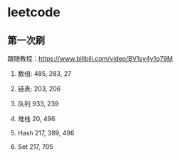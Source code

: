 # leetcode

## 第一次刷
跟随教程：https://www.bilibili.com/video/BV1sy4y1q79M

1. 数组: 
485, 283, 27

2. 链表: 
203, 206

3. 队列
933, 239

4. 堆栈
20, 496

5. Hash
217, 389, 496

6. Set
217, 705

